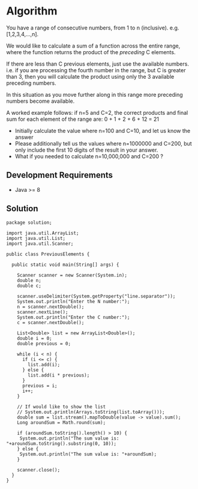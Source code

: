 # Algorithm

You have a range of consecutive numbers, from 1 to n (inclusive). e.g. [1,2,3,4,...,n].

We would like to calculate a sum of a function across the entire range, where the function returns the product of the *preceding* C elements.

If there are less than C previous elements, just use the available numbers. i.e. if you are processing the fourth number in the range, but C is greater than 3, then you will calculate the product using only the 3 available preceding numbers.

In this situation as you move further along in this range more preceding numbers become available.

A worked example follows: if n=5 and C=2, the correct products and final sum for each element of the range are: 0 + 1 + 2 + 6 + 12 = 21

* Initially calculate the value where n=100 and C=10, and let us know the answer
* Please additionally tell us the values where n=1000000 and C=200, but only include the first 10 digits of    the result in your answer.
* What if you needed to calculate n=10,000,000 and C=200 ?


## Development Requirements

- Java >= 8

## Solution

```
package solution;

import java.util.ArrayList;
import java.util.List;
import java.util.Scanner;

public class PreviousElements {

  public static void main(String[] args) {

    Scanner scanner = new Scanner(System.in);
    double n;
    double c;

    scanner.useDelimiter(System.getProperty("line.separator"));
    System.out.println("Enter the N number:");
    n = scanner.nextDouble();
    scanner.nextLine();
    System.out.println("Enter the C number:");
    c = scanner.nextDouble();

    List<Double> list = new ArrayList<Double>();
    double i = 0;
    double previous = 0;

    while (i < n) {
      if (i <= c) {
        list.add(i);
      } else {
        list.add(i * previous);
      }
      previous = i;
      i++;
    }

    // If would like to show the list
    // System.out.println(Arrays.toString(list.toArray()));
    double sum = list.stream().mapToDouble(value -> value).sum();
    Long aroundSum = Math.round(sum);

    if (aroundSum.toString().length() > 10) {
   	 System.out.println("The sum value is: "+aroundSum.toString().substring(0, 10));
    } else {
     System.out.println("The sum value is: "+aroundSum);
    }

    scanner.close();
  }
}
```

